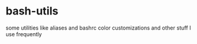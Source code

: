 # bash-utils
some utilities like aliases and bashrc color customizations and other stuff I use frequently
